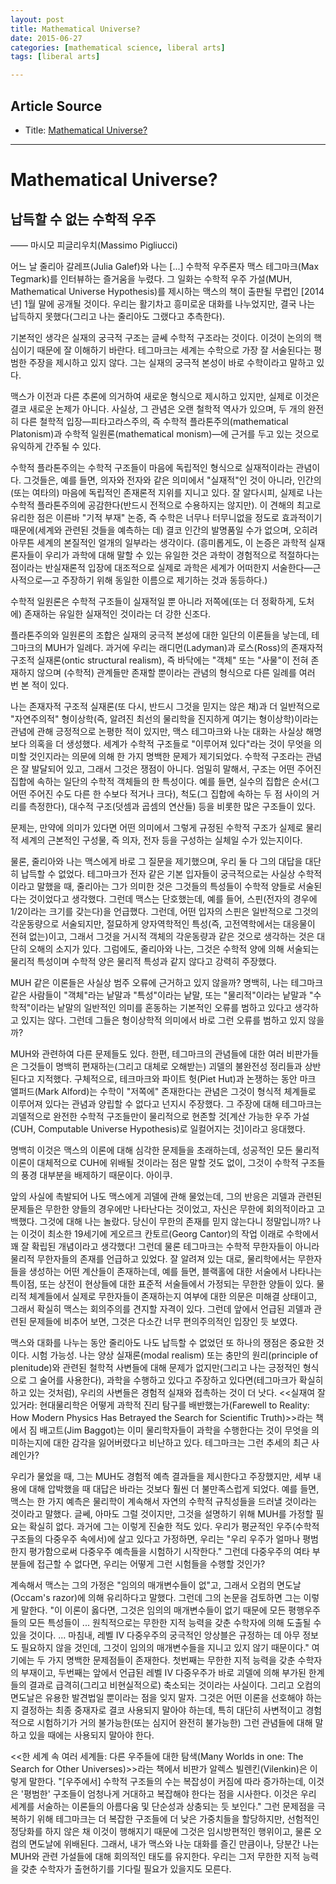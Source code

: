 ```yaml
---
layout: post
title: Mathematical Universe?
date: 2015-06-27
categories: [mathematical science, liberal arts]
tags: [liberal arts]

---
```


## Article Source
* Title: [Mathematical Universe?](http://blog.daum.net/nanomat/667)

---

# Mathematical Universe? 

## 납득할 수 없는 수학적 우주 

―― 마시모 피글리우치(Massimo Pigliucci)
 
어느 날 줄리아 갈레프(Julia Galef)와 나는 [...] 수학적 우주론자 맥스 테그마크(Max Tegmark)를 인터뷰하는 즐거움을 누렸다. 그 일화는 수학적 우주 가설(MUH, Mathematical Universe Hypothesis)를 제시하는 맥스의 책이 출판될 무렵인 [2014년] 1월 말에 공개될 것이다. 우리는 활기차고 흥미로운 대화를 나누었지만, 결국 나는 납득하지 못했다(그리고 나는 줄리아도 그랬다고 추측한다).
 
기본적인 생각은 실재의 궁극적 구조는 글쎄 수학적 구조라는 것이다. 이것이 논의의 핵심이기 때문에 잘 이해하기 바란다. 테그마크는 세계는 수학으로 가장 잘 서술된다는 평범한 주장을 제시하고 있지 않다. 그는 실재의 궁극적 본성이 바로 수학이라고 말하고 있다.
 
맥스가 이전과 다른 추론에 의거하여 새로운 형식으로 제시하고 있지만, 실제로 이것은 결코 새로운 논제가 아니다. 사실상, 그 관념은 오랜 철학적 역사가 있으며, 두 개의 완전히 다른 철학적 입장―피타고라스주의, 즉 수학적 플라톤주의(mathematical Platonism)과 수학적 일원론(mathematical monism)―에 근거를 두고 있는 것으로 유익하게 간주될 수 있다.
 
수학적 플라톤주의는 수학적 구조들이 마음에 독립적인 형식으로 실재적이라는 관념이다. 그것들은, 예를 들면, 의자와 전자와 같은 의미에서 "실재적"인 것이 아니라, 인간의(또는 여타의) 마음에 독립적인 존재론적 지위를 지니고 있다. 잘 알다시피, 실제로 나는 수학적 플라톤주의에 공감한다(반드시 전적으로 수용하지는 않지만). 이 견해의 최고로 유리한 점은 이른바 "기적 부재" 논증, 즉 수학은 너무나 터무니없을 정도로 효과적이기 때문에(세계와 관련된 것들을 예측하는 데) 결코 인간의 발명품일 수가 없으며, 오히려 아무튼 세계의 본질적인 얼개의 일부라는 생각이다. (흥미롭게도, 이 논증은 과학적 실재론자들이 우리가 과학에 대해 말할 수 있는 유일한 것은 과학이 경험적으로 적절하다는 점이라는 반실재론적 입장에 대조적으로 실제로 과학은 세계가 어떠한지 서술한다―근사적으로―고 주장하기 위해 동일한 이름으로 제기하는 것과 동등하다.)
 
수학적 일원론은 수학적 구조들이 실재적일 뿐 아니라 저쪽에(또는 더 정확하게, 도처에) 존재하는 유일한 실재적인 것이라는 더 강한 신조다.
 
플라톤주의와 일원론의 조합은 실재의 궁극적 본성에 대한 일단의 이론들을 낳는데, 테그마크의 MUH가 일례다. 과거에 우리는 래디먼(Ladyman)과 로스(Ross)의 존재자적 구조적 실재론(ontic structural realism), 즉 바닥에는 "객체" 또는 "사물"이 전혀 존재하지 않으며 (수학적) 관계들만 존재할 뿐이라는 관념의 형식으로 다른 일례를 여러 번 본 적이 있다.
 
나는 존재자적 구조적 실재론(또 다시, 반드시 그것을 믿지는 않은 채)과 더 일반적으로 "자연주의적" 형이상학(즉, 알려진 최선의 물리학을 진지하게 여기는 형이상학)이라는 관념에 관해 긍정적으로 논평한 적이 있지만, 맥스 테그마크와 나눈 대화는 사실상 해명보다 의혹을 더 생성했다. 세계가 수학적 구조들로 "이루어져 있다"라는 것이 무엇을 의미할 것인지라는 의문에 의해 한 가지 명백한 문제가 제기되었다. 수학적 구조라는 관념은 잘 발달되어 있고, 그래서 그것은 쟁점이 아니다. 엄밀히 말해서, 구조는 어떤 주어진 집합에 속하는 일단의 수학적 객체들의 한 특성이다. 예를 들면, 실수의 집합은 순서(그 어떤 주어진 수도 다른 한 수보다 적거나 크다), 척도(그 집합에 속하는 두 점 사이의 거리를 측정한다), 대수적 구조(덧셈과 곱셈의 연산들) 등을 비롯한 많은 구조들이 있다.
 
문제는, 만약에 의미가 있다면 어떤 의미에서 그렇게 규정된 수학적 구조가 실제로 물리적 세계의 근본적인 구성물, 즉 의자, 전자 등을 구성하는 실체일 수가 있는지이다.
 
물론, 줄리아와 나는 맥스에게 바로 그 질문을 제기했으며, 우리 둘 다 그의 대답을 대단히 납득할 수 없었다. 테그마크가 전자 같은 기본 입자들이 궁극적으로는 사실상 수학적이라고 말했을 때, 줄리아는 그가 의미한 것은 그것들의 특성들이 수학적 양들로 서술된다는 것이었다고 생각했다. 그런데 맥스는 단호했는데, 예를 들어, 스핀(전자의 경우에 1/2이라는 크기를 갖는다)을 언급했다. 그런데, 어떤 입자의 스핀은 일반적으로 그것의 각운동량으로 서술되지만, 절묘하게 양자역학적인 특성(즉, 고전역학에서는 대응물이 전혀 없는)이고, 그래서 그것을 거시적 객체의 각운동량과 같은 것으로 생각하는 것은 대단히 오해의 소지가 있다. 그럼에도, 줄리아와 나는, 그것은 수학적 양에 의해 서술되는 물리적 특성이며 수학적 양은 물리적 특성과 같지 않다고 강력히 주장했다.
 
MUH 같은 이론들은 사실상 범주 오류에 근거하고 있지 않을까? 명백히, 나는 테그마크 같은 사람들이 "객체"라는 낱말과 "특성"이라는 낱말, 또는 "물리적"이라는 낱말과 "수학적"이라는 낱말의 일반적인 의미를 혼동하는 기본적인 오류를 범하고 있다고 생각하고 있지는 않다. 그런데 그들은 형이상학적 의미에서 바로 그런 오류를 범하고 있지 않을까?
 
MUH와 관련하여 다른 문제들도 있다. 한편, 테그마크의 관념들에 대한 여러 비판가들은 그것들이 명백히 편재하는(그리고 대체로 오해받는) 괴델의 불완전성 정리들과 상반된다고 지적했다. 구체적으로, 테크마크와 파이트 헛(Piet Hut)과 논쟁하는 동안 마크 앨퍼드(Mark Alford)는 수학이 "저쪽에" 존재한다는 관념은 그것이 형식적 체계들로 이루어져 있다는 관념과 양립할 수 없다고 넌지시 주장했다. 그 주장에 대해 테그마크는 괴델적으로 완전한 수학적 구조들만이 물리적으로 현존할 것[계산 가능한 우주 가설(CUH, Computable Universe Hypothesis)로 일컬어지는 것]이라고 응대했다.
 
명백히 이것은 맥스의 이론에 대해 심각한 문제들을 초래하는데, 성공적인 모든 물리적 이론이 대체적으로 CUH에 위배될 것이라는 점은 말할 것도 없이, 그것이 수학적 구조들의 풍경 대부분을 배제하기 때문이다. 아이쿠.
 
앞의 사실에 촉발되어 나도 맥스에게 괴델에 관해 물었는데, 그의 반응은 괴델과 관련된 문제들은 무한한 양들의 경우에만 나타난다는 것이었고, 자신은 무한에 회의적이라고 고백했다. 그것에 대해 나는 놀랐다. 당신이 무한의 존재를 믿지 않는다니 정말입니까? 나는 이것이 최소한 19세기에 게오르크 칸토르(Georg Cantor)의 작업 이래로 수학에서 꽤 잘 확립된 개념이라고 생각했다! 그런데 물론 테그마크는 수학적 무한자들이 아니라 물리적 무한자들의 존재를 언급하고 있었다. 잘 알려져 있는 대로, 물리학에서는 무한자들을 생성하는 어떤 계산들이 존재하는데, 예를 들면, 블랙홀에 대한 서술에서 나타나는 특이점, 또는 상전이 현상들에 대한 표준적 서술들에서 가정되는 무한한 양들이 있다. 물리적 체계들에서 실제로 무한자들이 존재하는지 여부에 대한 의문은 미해결 상태이고, 그래서 확실히 맥스는 회의주의를 견지할 자격이 있다. 그런데 앞에서 언급된 괴델과 관련된 문제들에 비추어 보면, 그것은 다소간 너무 편의주의적인 입장인 듯 보였다.
 
맥스와 대화를 나누는 동안 줄리아도 나도 납득할 수 없었던 또 하나의 쟁점은 중요한 것이다. 시험 가능성. 나는 양상 실재론(modal realism) 또는 충만의 원리(principle of plenitude)와 관련된 철학적 사변들에 대해 문제가 없지만(그리고 나는 긍정적인 형식으로 그 술어를 사용한다), 과학을 수행하고 있다고 주장하고 있다면(테그마크가 확실히 하고 있는 것처럼), 우리의 사변들은 경험적 실재와 접촉하는 것이 더 낫다. <<실재여 잘 있거라: 현대물리학은 어떻게 과학적 진리 탐구를 배반했는가(Farewell to Reality: How Modern Physics Has Betrayed the Search for Scientific Truth)>>라는 책에서 짐 배고트(Jim Baggot)는 이미 물리학자들이 과학을 수행한다는 것이 무엇을 의미하는지에 대한 감각을 잃어버렸다고 비난하고 있다. 테그마크는 그런 추세의 최근 사례인가?
 
우리가 물었을 때, 그는 MUH도 경험적 예측 결과들을 제시한다고 주장했지만, 세부 내용에 대해 압박했을 때 대답은 바라는 것보다 훨씬 더 불만족스럽게 되었다. 예를 들면, 맥스는 한 가지 예측은 물리학이 계속해서 자연의 수학적 규칙성들을 드러낼 것이라는 것이라고 말했다. 글쎄, 아마도 그럴 것이지만, 그것을 설명하기 위해 MUH를 가정할 필요는 확실히 없다. 과거에 그는 이렇게 진술한 적도 있다. 우리가 평균적인 우주(수학적 구조들의 다중우주 속에서)에 살고 있다고 가정하면, 우리는 "우리 우주가 얼마나 평범한지 평가함으로써 다중우주 예측들을 시험하기 시작한다." 그런데 다중우주의 여타 부분들에 접근할 수 없다면, 우리는 어떻게 그런 시험들을 수행할 것인가?
 
계속해서 맥스는 그의 가정은 "임의의 매개변수들이 없"고, 그래서 오컴의 면도날(Occam's razor)에 의해 유리하다고 말했다. 그런데 그의 논문을 검토하면 그는 이렇게 말한다. "이 이론이 옳다면, 그것은 임의의 매개변수들이 없기 때문에 모든 평행우주들의 모든 특성들이 ... 원칙적으로는 무한한 지적 능력을 갖춘 수학자에 의해 도출될 수 있을 것이다. ... 마침내, 레벨 IV 다중우주의 궁극적인 앙상블은 규정하는 데 아무 정보도 필요하지 않을 것인데, 그것이 임의의 매개변수들을 지니고 있지 않기 때문이다." 여기에는 두 가지 명백한 문제점들이 존재한다. 첫번째는 무한한 지적 능력을 갖춘 수학자의 부재이고, 두번째는 앞에서 언급된 레벨 IV 다중우주가 바로 괴델에 의해 부가된 한계들의 결과로 급격히(그리고 비현실적으로) 축소되는 것이라는 사실이다. 그리고 오컴의 면도날은 유용한 발견법일 뿐이라는 점을 잊지 말자. 그것은 어떤 이론을 선호해야 하는지 결정하는 최종 중재자로 결코 사용되지 말아야 하는데, 특히 대단히 사변적이고 경험적으로 시험하기가 거의 불가능한(또는 심지어 완전히 불가능한) 그런 관념들에 대해 말하고 있을 때에는 사용되지 말아야 한다.
 
<<한 세계 속 여러 세계들: 다른 우주들에 대한 탐색(Many Worlds in one: The Search for Other Universes)>>라는 책에서 비판가 알렉스 빌렌킨(Vilenkin)은 이렇게 말한다. "[우주에서] 수학적 구조들의 수는 복잡성이 커짐에 따라 증가하는데, 이것은 '평범한' 구조들이 엄청나게 거대하고 복잡해야 한다는 점을 시사한다. 이것은 우리 세계를 서술하는 이론들의 아름다움 및 단순성과 상충되는 듯 보인다." 그런 문제점을 극복하기 위해 테그마크는 더 복잡한 구조들에 더 낮은 가중치들을 할당하지만, 선험적인 정당화를 하지 않은 채 이것이 행해지기 때문에 그것은 임시방편적인 행위이고, 물론 오컴의 면도날에 위배된다. 그래서, 내가 맥스와 나눈 대화를 즐긴 만큼이나, 당분간 나는 MUH와 관련 가설들에 대해 회의적인 태도를 유지한다. 우리는 그저 무한한 지적 능력을 갖춘 수학자가 출현하기를 기다릴 필요가 있을지도 모른다.  